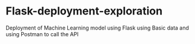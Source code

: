 # Flask-deployment-exploration
Deployment of Machine Learning model using Flask using Basic data and using Postman to call the API
